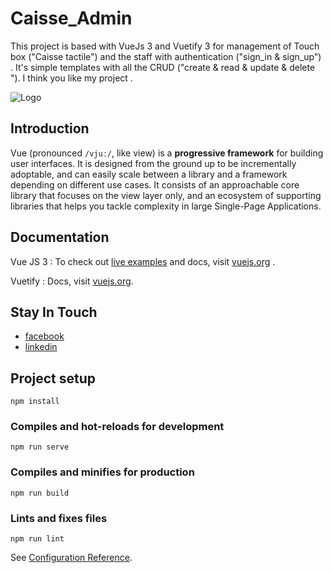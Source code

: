 
# Caisse_Admin

This project is based with VueJs 3 and Vuetify 3  for management of Touch box ("Caisse tactile") and the staff with authentication 
("sign_in & sign_up") . It's simple templates with all the CRUD ("create & read & update & delete "). 
I think you like my project .



![Logo]([https://vuejs.org/images/logo.png](https://iconduck.com/icons/94662/nextjs))


## Introduction
Vue (pronounced `/vjuː/`, like view) is a **progressive framework** for building user interfaces. It is designed from the ground up to be incrementally adoptable, and can easily scale between a library and a framework depending on different use cases. It consists of an approachable core library that focuses on the view layer only, and an ecosystem of supporting libraries that helps you tackle complexity in large Single-Page Applications.

## Documentation
Vue JS  3 : 
To check out [live examples](https://vuejs.org/examples/) and docs, visit [vuejs.org](https://vuejs.org/guide/introduction.html) .

Vuetify : 
Docs, visit [vuejs.org](https://vuetifyjs.com/en/).

##  Stay In Touch
- [facebook](https://www.facebook.com/sabri.jammoussi.9)
- [linkedin](https://www.linkedin.com/in/jammoussi-sabri-488005286/)


## Project setup
```
npm install
```

### Compiles and hot-reloads for development
```
npm run serve
```

### Compiles and minifies for production
```
npm run build
```

### Lints and fixes files
```
npm run lint
```


See [Configuration Reference](https://cli.vuejs.org/config/).
